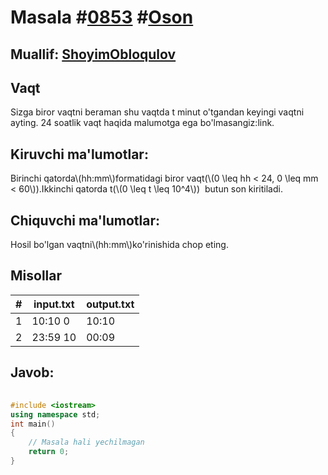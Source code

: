
<h1>Masala #<a href="https://robocontest.uz/tasks/0853">0853</a> #<a href="https://robocontest.uz/tasks?category=1">Oson</a></h1>
<h2> Muallif: <a href="https://robocontest.uz/profile/obloqulovshoyim">ShoyimObloqulov</a></h2>
<h2>Vaqt</h2>
<p>Sizga biror vaqtni beraman shu vaqtda t minut o'tgandan keyingi vaqtni ayting. 24 soatlik vaqt haqida malumotga ega bo'lmasangiz:link.</p>
<h2>Kiruvchi ma'lumotlar:</h2>
<p>Birinchi qatorda\(hh:mm\)formatidagi biror vaqt(\(0 \leq hh < 24, 0 \leq mm < 60\)).Ikkinchi qatorda t(\(0 \leq t \leq 10^4\))  butun son kiritiladi.</p>
<h2>Chiquvchi ma'lumotlar:</h2>
<p>Hosil bo'lgan vaqtni\(hh:mm\)ko'rinishida chop eting.</p>
<h2>Misollar</h2>
<table>
    <thead>
        <tr>
            <th>#</th>
            <th>input.txt</th>
            <th>output.txt</th>
        </tr>
    </thead>
    <tbody>
            <tr>
                <td>1</td>
                <td>10:10 
0</td>
                <td>10:10</td>
            </tr>
            <tr>
                <td>2</td>
                <td>23:59
10</td>
                <td>00:09</td>
            </tr>
    </tbody>
    </table>
    
<h2>Javob:</h2>

######
```cpp
#include <iostream>
using namespace std;
int main()
{
    // Masala hali yechilmagan
    return 0;
}
```
